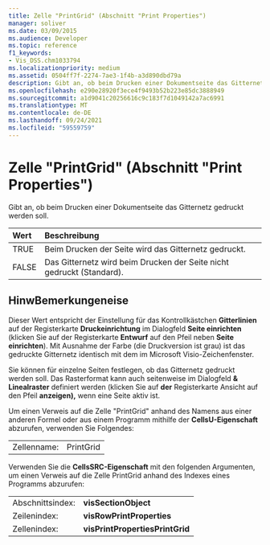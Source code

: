 ```yaml
---
title: Zelle "PrintGrid" (Abschnitt "Print Properties")
manager: soliver
ms.date: 03/09/2015
ms.audience: Developer
ms.topic: reference
f1_keywords:
- Vis_DSS.chm1033794
ms.localizationpriority: medium
ms.assetid: 0504ff7f-2274-7ae3-1f4b-a3d890dbd79a
description: Gibt an, ob beim Drucken einer Dokumentseite das Gitternetz gedruckt werden soll.
ms.openlocfilehash: e290e28920f3ece4f9493b52b223e85dc3888949
ms.sourcegitcommit: a1d9041c20256616c9c183f7d1049142a7ac6991
ms.translationtype: MT
ms.contentlocale: de-DE
ms.lasthandoff: 09/24/2021
ms.locfileid: "59559759"
---
```

# <a name="printgrid-cell-print-properties-section"></a>Zelle "PrintGrid" (Abschnitt "Print Properties")

Gibt an, ob beim Drucken einer Dokumentseite das Gitternetz gedruckt werden soll.
  
|**Wert**|**Beschreibung**|
|:-----|:-----|
|TRUE  <br/> |Beim Drucken der Seite wird das Gitternetz gedruckt.  <br/> |
|FALSE  <br/> |Das Gitternetz wird beim Drucken der Seite nicht gedruckt (Standard).  <br/> |
   
## <a name="remarks"></a>HinwBemerkungeneise

Dieser Wert entspricht der Einstellung für das Kontrollkästchen **Gitterlinien** auf der Registerkarte **Druckeinrichtung** im Dialogfeld **Seite einrichten** (klicken Sie auf der Registerkarte **Entwurf** auf den Pfeil neben **Seite einrichten**). Mit Ausnahme der Farbe (die Druckversion ist grau) ist das gedruckte Gitternetz identisch mit dem im Microsoft Visio-Zeichenfenster. 
  
Sie können für einzelne Seiten festlegen, ob das Gitternetz gedruckt werden soll. Das Rasterformat kann auch seitenweise im Dialogfeld **&amp; Linealraster** definiert werden (klicken Sie auf **der** Registerkarte Ansicht auf den Pfeil **anzeigen),** wenn eine Seite aktiv ist. 
  
Um einen Verweis auf die Zelle "PrintGrid" anhand des Namens aus einer anderen Formel oder aus einem Programm mithilfe der **CellsU-Eigenschaft** abzurufen, verwenden Sie Folgendes: 
  
|||
|:-----|:-----|
|Zellenname:  <br/> |PrintGrid  <br/> |
   
Verwenden Sie die **CellsSRC-Eigenschaft** mit den folgenden Argumenten, um einen Verweis auf die Zelle PrintGrid anhand des Indexes eines Programms abzurufen: 
  
|||
|:-----|:-----|
|Abschnittsindex:  <br/> |**visSectionObject** <br/> |
|Zeilenindex:  <br/> |**visRowPrintProperties** <br/> |
|Zellenindex:  <br/> |**visPrintPropertiesPrintGrid** <br/> |
   

